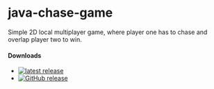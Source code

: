 # java-chase-game

Simple 2D local multiplayer game, where player one has to chase and overlap player two to win.

#### Downloads
* [![latest release](https://img.shields.io/badge/release-latest-latest)](https://github.com/fumireko/java-chase-game/releases/latest)
* [![GitHub release](https://img.shields.io/badge/release-pre--0.0.1-pre)](https://github.com/fumireko/java-chase-game/releases/tag/0.0.1)
